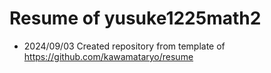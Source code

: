 # Resume of yusuke1225math2
- 2024/09/03 Created repository from template of https://github.com/kawamataryo/resume
